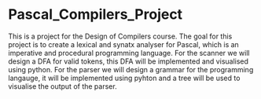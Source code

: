 # Pascal_Compilers_Project
This is a project for the Design of Compilers course. The goal for this project is to create a lexical and synatx analyser for Pascal, which is an imperative and procedural programming language. For the scanner we will design a DFA for valid tokens, this DFA will be implemented and visualised using python. For the parser we will design a grammar for the programming langauge, it will be implemented using pyhton and a tree will be used to visualise the output of the parser.

